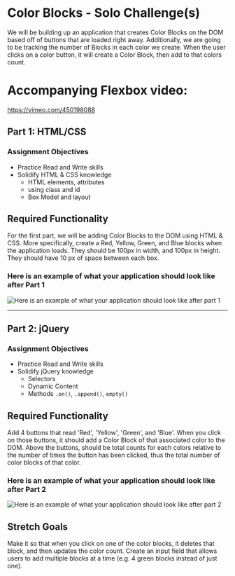 # Color Blocks - Solo Challenge(s)

We will be building up an application that creates Color Blocks on the DOM based off of buttons that are loaded right away. Additionally, we are going to be tracking the number of Blocks in each color we create. When the user clicks on a color button, it will create a Color Block, then add to that colors count.

#  Accompanying Flexbox video:
https://vimeo.com/450198088

## Part 1: HTML/CSS

### Assignment Objectives

- Practice Read and Write skills
- Solidify HTML & CSS knowledge
  - HTML elements, attributes
  - using class and id
  - Box Model and layout

## Required Functionality

For the first part, we will be adding Color Blocks to the DOM using HTML & CSS. More specifically, create a Red, Yellow, Green, and Blue blocks when the application loads. They should be 100px in width, and 100px in height. They should have 10 px of space between each box.

### Here is an example of what your application should look like after Part 1

![Here is an example of what your application should look like after part 1](http://i.imgur.com/TRhp9w1.png)


---

## Part 2: jQuery

### Assignment Objectives

- Practice Read and Write skills
- Solidify jQuery knowledge
  - Selectors
  - Dynamic Content
  - Methods `.on()`, `.append()`, `empty()`

## Required Functionality

Add 4 buttons that read 'Red', 'Yellow', 'Green', and 'Blue'. When you click on those buttons, it should add a Color Block of that associated color to the DOM. Above the buttons, should be total counts for each colors relative to the number of times the button has been clicked, thus the total number of color blocks of that color.

### Here is an example of what your application should look like after Part 2

![Here is an example of what your application should look like after part 2](http://i.imgur.com/ChOIEjW.png)

## Stretch Goals

Make it so that when you click on one of the color blocks, it deletes that block, and then updates the color count. Create an input field that allows users to add multiple blocks at a time (e.g. 4 green blocks instead of just one).

